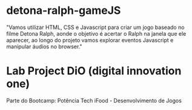 # detona-ralph-gameJS
"Vamos utilizar HTML, CSS e Javascript para criar um jogo baseado no filme Detona Ralph, aonde o objetivo é acertar o Ralph na janela que ele aparecer, ao longo do projeto vamos explorar eventos Javascript e manipular áudios no browser."

# Lab Project DiO (digital innovation one)
Parte do Bootcamp: Potência Tech iFood - Desenvolvimento de Jogos
